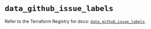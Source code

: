 # `data_github_issue_labels`

Refer to the Terraform Registry for docs: [`data_github_issue_labels`](https://registry.terraform.io/providers/integrations/github/6.5.0/docs/data-sources/issue_labels).
